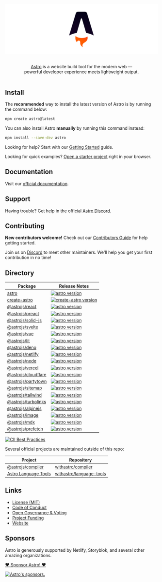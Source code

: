 ![The Astro logo.](assets/social/banner-minimal.png 'The Astro logo.')

<p align="center">
  <br/>
  <a href="https://astro.build">Astro</a> is a website build tool for the modern web &mdash;
  <br/>
  powerful developer experience meets lightweight output.
  <br/><br/>
</p>


## Install

The **recommended** way to install the latest version of Astro is by running the command below:

```bash
npm create astro@latest
```

You can also install Astro **manually** by running this command instead:

```bash
npm install --save-dev astro
```

Looking for help? Start with our [Getting Started](https://docs.astro.build/en/getting-started/) guide.  

Looking for quick examples? [Open a starter project](https://astro.new/) right in your browser.
## Documentation

Visit our [official documentation](https://docs.astro.build/).

## Support

Having trouble? Get help in the official [Astro Discord](https://astro.build/chat).
## Contributing

**New contributors welcome!** Check out our [Contributors Guide](CONTRIBUTING.md) for help getting started. 

Join us on [Discord](https://astro.build/chat) to meet other maintainers. We'll help you get your first contribution in no time!

## Directory

| Package                                                 | Release Notes                                                                                                                     |
| ------------------------------------------------------- | --------------------------------------------------------------------------------------------------------------------------------- |
| [astro](packages/astro)                                 | [![astro version](https://img.shields.io/npm/v/astro.svg?label=%20)](packages/astro/CHANGELOG.md)                                 |
| [create-astro](packages/create-astro)                   | [![create-astro version](https://img.shields.io/npm/v/create-astro.svg?label=%20)](packages/create-astro/CHANGELOG.md)            |
| [@astrojs/react](packages/integrations/react)           | [![astro version](https://img.shields.io/npm/v/@astrojs/react.svg?label=%20)](packages/integrations/react/CHANGELOG.md)           |
| [@astrojs/preact](packages/integrations/preact)         | [![astro version](https://img.shields.io/npm/v/@astrojs/preact.svg?label=%20)](packages/integrations/preact/CHANGELOG.md)         |
| [@astrojs/solid-js](packages/integrations/solid)        | [![astro version](https://img.shields.io/npm/v/@astrojs/solid-js.svg?label=%20)](packages/integrations/solid/CHANGELOG.md)     |
| [@astrojs/svelte](packages/integrations/svelte)         | [![astro version](https://img.shields.io/npm/v/@astrojs/svelte.svg?label=%20)](packages/integrations/svelte/CHANGELOG.md)         |
| [@astrojs/vue](packages/integrations/vue)               | [![astro version](https://img.shields.io/npm/v/@astrojs/vue.svg?label=%20)](packages/integrations/vue/CHANGELOG.md)               |
| [@astrojs/lit](packages/integrations/lit)               | [![astro version](https://img.shields.io/npm/v/@astrojs/lit.svg?label=%20)](packages/integrations/lit/CHANGELOG.md)               |
| [@astrojs/deno](packages/integrations/deno)             | [![astro version](https://img.shields.io/npm/v/@astrojs/deno.svg?label=%20)](packages/integrations/deno/CHANGELOG.md)             |
| [@astrojs/netlify](packages/integrations/netlify)       | [![astro version](https://img.shields.io/npm/v/@astrojs/netlify.svg?label=%20)](packages/integrations/netlify/CHANGELOG.md)       |
| [@astrojs/node](packages/integrations/node)       | [![astro version](https://img.shields.io/npm/v/@astrojs/node.svg?label=%20)](packages/integrations/node/CHANGELOG.md)       |
| [@astrojs/vercel](packages/integrations/vercel)         | [![astro version](https://img.shields.io/npm/v/@astrojs/vercel.svg?label=%20)](packages/integrations/vercel/CHANGELOG.md)         |
| [@astrojs/cloudflare](packages/integrations/cloudflare) | [![astro version](https://img.shields.io/npm/v/@astrojs/cloudflare.svg?label=%20)](packages/integrations/cloudflare/CHANGELOG.md) |
| [@astrojs/partytown](packages/integrations/partytown)   | [![astro version](https://img.shields.io/npm/v/@astrojs/partytown.svg?label=%20)](packages/integrations/partytown/CHANGELOG.md)   |
| [@astrojs/sitemap](packages/integrations/sitemap)       | [![astro version](https://img.shields.io/npm/v/@astrojs/sitemap.svg?label=%20)](packages/integrations/sitemap/CHANGELOG.md)       |
| [@astrojs/tailwind](packages/integrations/tailwind)     | [![astro version](https://img.shields.io/npm/v/@astrojs/tailwind.svg?label=%20)](packages/integrations/tailwind/CHANGELOG.md)     |
| [@astrojs/turbolinks](packages/integrations/turbolinks) | [![astro version](https://img.shields.io/npm/v/@astrojs/turbolinks.svg?label=%20)](packages/integrations/turbolinks/CHANGELOG.md) |
| [@astrojs/alpinejs](packages/integrations/alpinejs) | [![astro version](https://img.shields.io/npm/v/@astrojs/alpinejs.svg?label=%20)](packages/integrations/alpinejs/CHANGELOG.md) |
| [@astrojs/image](packages/integrations/image) | [![astro version](https://img.shields.io/npm/v/@astrojs/image.svg?label=%20)](packages/integrations/image/CHANGELOG.md) |
| [@astrojs/mdx](packages/integrations/mdx) | [![astro version](https://img.shields.io/npm/v/@astrojs/mdx.svg?label=%20)](packages/integrations/mdx/CHANGELOG.md) |
| [@astrojs/prefetch](packages/integrations/prefetch) | [![astro version](https://img.shields.io/npm/v/@astrojs/prefetch.svg?label=%20)](packages/integrations/prefetch/CHANGELOG.md) |

[![CII Best Practices](https://bestpractices.coreinfrastructure.org/projects/6178/badge)](https://bestpractices.coreinfrastructure.org/projects/6178)

Several official projects are maintained outside of this repo:

| Project                                                             | Repository                                                              |
| ------------------------------------------------------------------- | ----------------------------------------------------------------------- |
| [@astrojs/compiler](https://github.com/withastro/compiler)                 | [withastro/compiler](https://github.com/withastro/compiler)             |
| [Astro Language Tools](https://github.com/withastro/language-tools) | [withastro/language-tools](https://github.com/withastro/language-tools) |


## Links

- [License (MIT)](LICENSE)
- [Code of Conduct](https://github.com/withastro/.github/blob/main/CODE_OF_CONDUCT.md)
- [Open Governance & Voting](https://github.com/withastro/.github/blob/main/GOVERNANCE.md)
- [Project Funding](https://github.com/withastro/.github/blob/main/FUNDING.md)
- [Website](https://astro.build/)

## Sponsors

Astro is generously supported by Netlify, Storyblok, and several other amazing organizations.

[❤️ Sponsor Astro! ❤️](https://github.com/withastro/.github/blob/main/FUNDING.md)

<p align="center">
  <a target="_blank" href="https://github.com/sponsors/withastro">

[![Astro's sponsors.](https://astro.build/sponsors.png 
"Astro's sponsors.
Platinum sponsors: Netlify, storyblok, Vercel, Ship Shape
Gold sponsors: ‹div›RIOTS, StackUp, DEEPGRAM
Sponsors: Monogram, Qoddi, Dimension")](https://github.com/sponsors/withastro)

  </a>
</p>
